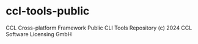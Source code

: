 # ccl-tools-public
CCL Cross-platform Framework Public CLI Tools Repository (c) 2024 CCL Software Licensing GmbH
